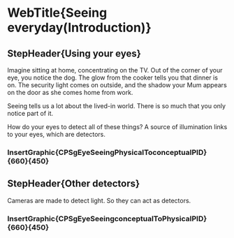 
# WebTitle{Seeing everyday(Introduction)}

## StepHeader{Using your eyes}

Imagine sitting at home, concentrating on the TV. Out of the corner of your eye, you notice the dog. The glow from the cooker tells you that dinner is on. The security light comes on outside, and the shadow your Mum appears on the door as she comes home from work.

Seeing tells us a lot about the lived-in world. There is so much that you only notice part of it.

How do your eyes to detect all of these things? A source of illumination links to your eyes, which are detectors.

### InsertGraphic{CPSgEyeSeeingPhysicalToconceptualPID}{660}{450}

## StepHeader{Other detectors}

Cameras are made to detect light. So they can act as detectors.

### InsertGraphic{CPSgEyeSeeingconceptualToPhysicalPID}{660}{450}
